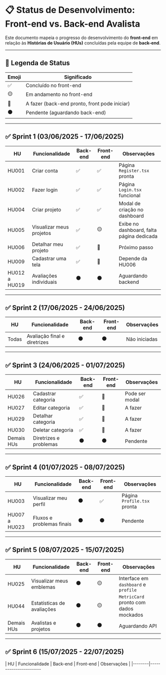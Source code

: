 # 📋 Status de Desenvolvimento: Front-end vs. Back-end Avalista

Este documento mapeia o progresso do desenvolvimento do **front-end** em relação às **Histórias de Usuário (HUs)** concluídas pela equipe de **back-end**.

---

## 🧭 Legenda de Status

| Emoji | Significado                                      |
|-------|--------------------------------------------------|
| ✅    | Concluído no front-end                          |
| 🟡    | Em andamento no front-end                       |
| 🔵    | A fazer (back-end pronto, front pode iniciar)   |
| ⚫️    | Pendente (aguardando back-end)                  |

---

## ✅ Sprint 1 (03/06/2025 - 17/06/2025)

| HU     | Funcionalidade                                  | Back-end | Front-end | Observações |
|--------|--------------------------------------------------|----------|-----------|-------------|
| HU001 | Criar conta                                      | ✅        | ✅         | Página `Register.tsx` pronta |
| HU002 | Fazer login                                      | ✅        | ✅         | Página `Login.tsx` funcional |
| HU004 | Criar projeto                                    | ✅        | ✅         | Modal de criação no dashboard |
| HU005 | Visualizar meus projetos                         | ✅        | 🟡         | Exibe no dashboard, falta página dedicada |
| HU006 | Detalhar meu projeto                             | ✅        | 🔵         | Próximo passo |
| HU009 | Cadastrar uma tela                               | ✅        | 🔵         | Depende da HU006 |
| HU012 a HU019 | Avaliações individuais                  | ⚫️        | ⚫️         | Aguardando backend |

---

## ✅ Sprint 2 (17/06/2025 - 24/06/2025)

| HU     | Funcionalidade                                  | Back-end | Front-end | Observações |
|--------|--------------------------------------------------|----------|-----------|-------------|
| Todas  | Avaliação final e diretrizes                    | ⚫️        | ⚫️         | Não iniciadas |

---

## ✅ Sprint 3 (24/06/2025 - 01/07/2025)

| HU     | Funcionalidade                                  | Back-end | Front-end | Observações |
|--------|--------------------------------------------------|----------|-----------|-------------|
| HU026 | Cadastrar categoria                              | ✅        | 🔵         | Pode ser modal |
| HU027 | Editar categoria                                 | ✅        | 🔵         | A fazer |
| HU029 | Detalhar categoria                               | ✅        | 🔵         | A fazer |
| HU030 | Deletar categoria                                | ✅        | 🔵         | A fazer |
| Demais HUs | Diretrizes e problemas                      | ⚫️        | ⚫️         | Pendente |

---

## ✅ Sprint 4 (01/07/2025 - 08/07/2025)

| HU     | Funcionalidade                                  | Back-end | Front-end | Observações |
|--------|--------------------------------------------------|----------|-----------|-------------|
| HU003 | Visualizar meu perfil                            | ⚫️        | ✅         | Página `Profile.tsx` pronta |
| HU007 a HU023 | Fluxos e problemas finais                | ⚫️        | ⚫️         | Pendente |

---

## ✅ Sprint 5 (08/07/2025 - 15/07/2025)

| HU     | Funcionalidade                                  | Back-end | Front-end | Observações |
|--------|--------------------------------------------------|----------|-----------|-------------|
| HU025 | Visualizar meus emblemas                         | ⚫️        | 🟡         | Interface em `dashboard` e `profile` |
| HU044 | Estatísticas de avaliações                       | ⚫️        | 🟡         | `MetricCard` pronto com dados mockados |
| Demais HUs | Avalistas e projetos                        | ⚫️        | ⚫️         | Aguardando API |

---

## ✅ Sprint 6 (15/07/2025 - 22/07/2025)

| HU     | Funcionalidade                                  | Back-end | Front-end | Observações |
|--------|-----------------------
